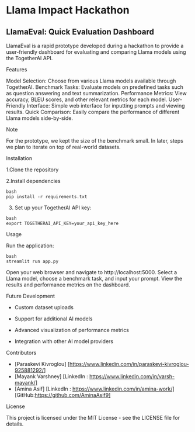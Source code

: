 # Llama Impact Hackathon

## LlamaEval: Quick Evaluation Dashboard
LlamaEval is a rapid prototype developed during a hackathon to provide a user-friendly dashboard for evaluating and comparing Llama models using the TogetherAI API.

Features

  Model Selection: Choose from various Llama models available through TogetherAI.
  Benchmark Tasks: Evaluate models on predefined tasks such as question answering and text summarization. 
  Performance Metrics: View accuracy, BLEU scores, and other relevant metrics for each model.
  User-Friendly Interface: Simple web interface for inputting prompts and viewing results.
  Quick Comparison: Easily compare the performance of different Llama models side-by-side.

Note

For the prototype, we kept the size of the benchmark small. In later, steps we plan to iterate on top of real-world datasets. 

Installation

  1.Clone the repository
     
  2.Install dependencies

    bash
    pip install -r requirements.txt
  3. Set up your TogetherAI API key:
    
    bash
    export TOGETHERAI_API_KEY=your_api_key_here

  Usage
  
  Run the application:

    bash
    streamlit run app.py

Open your web browser and navigate to http://localhost:5000.
Select a Llama model, choose a benchmark task, and input your prompt.
View the results and performance metrics on the dashboard.

Future Development

  - Custom dataset uploads
  
  - Support for additional AI models
  
  - Advanced visualization of performance metrics
  
  - Integration with other AI model providers

Contributors
  - [Paraskevi Kivroglou] [https://www.linkedin.com/in/paraskevi-kivroglou-925881292/] 
  - [Mayank Varshney]  [LinkedIn : https://www.linkedin.com/in/varsh-mayank/] 
  - [Amina Asif] [LinkedIn : https://www.linkedin.com/in/amina-work/] [GitHub:https://github.com/AminaAsif9]

License

This project is licensed under the MIT License - see the LICENSE file for details.

    
